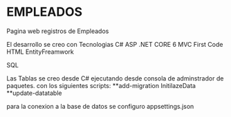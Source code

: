 # EMPLEADOS
Pagina web registros de Empleados

El desarrollo se creo con Tecnologias
C#
ASP .NET CORE 6
MVC
First Code
HTML
EntityFreamwork

SQL

Las Tablas se creo desde C# ejecutando desde consola de adminstrador de paquetes.
con los siguientes scripts:
**add-migration InitilazeData
**update-datatable

para la conexion a la base de datos se configuro
appsettings.json

